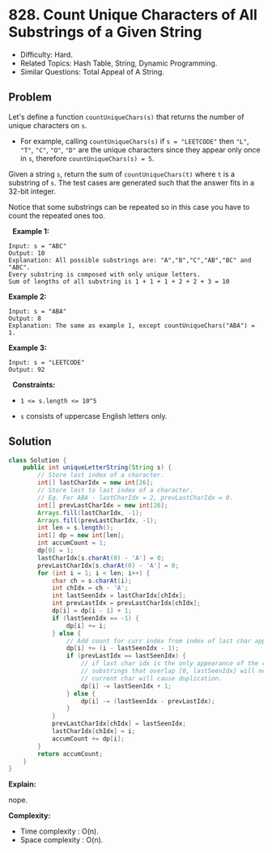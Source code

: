 # 828. Count Unique Characters of All Substrings of a Given String

- Difficulty: Hard.
- Related Topics: Hash Table, String, Dynamic Programming.
- Similar Questions: Total Appeal of A String.

## Problem

Let's define a function ```countUniqueChars(s)``` that returns the number of unique characters on ```s```.


	
- For example, calling ```countUniqueChars(s)``` if ```s = "LEETCODE"``` then ```"L"```, ```"T"```, ```"C"```, ```"O"```, ```"D"``` are the unique characters since they appear only once in ```s```, therefore ```countUniqueChars(s) = 5```.


Given a string ```s```, return the sum of ```countUniqueChars(t)``` where ```t``` is a substring of ```s```. The test cases are generated such that the answer fits in a 32-bit integer.

Notice that some substrings can be repeated so in this case you have to count the repeated ones too.

 
**Example 1:**

```
Input: s = "ABC"
Output: 10
Explanation: All possible substrings are: "A","B","C","AB","BC" and "ABC".
Every substring is composed with only unique letters.
Sum of lengths of all substring is 1 + 1 + 1 + 2 + 2 + 3 = 10
```

**Example 2:**

```
Input: s = "ABA"
Output: 8
Explanation: The same as example 1, except countUniqueChars("ABA") = 1.
```

**Example 3:**

```
Input: s = "LEETCODE"
Output: 92
```

 
**Constraints:**


	
- ```1 <= s.length <= 10^5```
	
- ```s``` consists of uppercase English letters only.



## Solution

```java
class Solution {
    public int uniqueLetterString(String s) {
        // Store last index of a character.
        int[] lastCharIdx = new int[26];
        // Store last to last index of a character.
        // Eg. For ABA - lastCharIdx = 2, prevLastCharIdx = 0.
        int[] prevLastCharIdx = new int[26];
        Arrays.fill(lastCharIdx, -1);
        Arrays.fill(prevLastCharIdx, -1);
        int len = s.length();
        int[] dp = new int[len];
        int accumCount = 1;
        dp[0] = 1;
        lastCharIdx[s.charAt(0) - 'A'] = 0;
        prevLastCharIdx[s.charAt(0) - 'A'] = 0;
        for (int i = 1; i < len; i++) {
            char ch = s.charAt(i);
            int chIdx = ch - 'A';
            int lastSeenIdx = lastCharIdx[chIdx];
            int prevLastIdx = prevLastCharIdx[chIdx];
            dp[i] = dp[i - 1] + 1;
            if (lastSeenIdx == -1) {
                dp[i] += i;
            } else {
                // Add count for curr index from index of last char appearance.
                dp[i] += (i - lastSeenIdx - 1);
                if (prevLastIdx == lastSeenIdx) {
                    // if last char idx is the only appearance of the char from left so far,
                    // substrings that overlap [0, lastSeenIdx] will need count to be discounted, as
                    // current char will cause duplication.
                    dp[i] -= lastSeenIdx + 1;
                } else {
                    dp[i] -= (lastSeenIdx - prevLastIdx);
                }
            }
            prevLastCharIdx[chIdx] = lastSeenIdx;
            lastCharIdx[chIdx] = i;
            accumCount += dp[i];
        }
        return accumCount;
    }
}
```

**Explain:**

nope.

**Complexity:**

* Time complexity : O(n).
* Space complexity : O(n).
